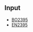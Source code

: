 ## Input
- [BO2395](https://github.dev/monlam.ai.tms/tokenized_bo/tokenized_BO2395.txt?AWSAccessKeyId=AKIAVOHRWKIEBL7PVQLK&Signature=Qfnq0ln9q1AeKB9WaHj3CzziObM%3D&Expires=1712265750)
- [EN2395](https://github.dev/monlam.ai.tms/tokenized_en/tokenized_EN2395.txt?AWSAccessKeyId=AKIAVOHRWKIEBL7PVQLK&Signature=Sm73onO9ihcvOI%2FGJRY2lLrr2Pc%3D&Expires=1712265750)